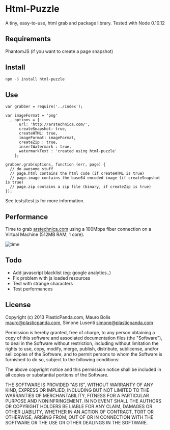 Html-Puzzle
======

A tiny, easy-to-use, html grab and package library.
Tested with Node 0.10.12

## Requirements ##
PhantomJS (if you want to create a page snapshot)

## Install ##

```bash
npm -S install html-puzzle
```


## Use ##

```nodejs
var grabber = require('../index');

var imageFormat = 'png'
  , options = {
      url: 'http://arstechnica.com/',
      createSnapshot: true,
      createHTML: true,
      imageFormat: imageFormat,
      createZip : true,
      insertWatermark : true,
      watermarkText : 'created using html-puzzle'
    };

grabber.grab(options, function (err, page) {
  // do awesome stuff
  // page.html contains the html code (if createHTML is true)
  // page.image contains the base64 encoded image (if createSnapshot is true)
  // page.zip contains a zip file (binary, if createZip is true)
});

```
See tests/test.js for more information.

## Performance ##

Time to grab [arstechnica.com](http://www.arstechnica.com) using a 100Mbps fiber connection on a Virtual Machine (512MB RAM, 1 core).

![time](https://raw.github.com/plasticpanda/html-puzzle/master/tests/time.png)


## Todo ##

* Add javascript blacklist (eg: google analytics..)
* Fix problem with js loaded resources
* Test with strange characters
* Test performances

## License ##

Copyright (c) 2013 PlasticPanda.com, Mauro Bolis <mauro@plasticpanda.com>, Simone Lusenti <simone@plasticpanda.com>

Permission is hereby granted, free of charge, to any person obtaining a copy
of this software and associated documentation files (the "Software"), to deal
in the Software without restriction, including without limitation the rights
to use, copy, modify, merge, publish, distribute, sublicense, and/or sell
copies of the Software, and to permit persons to whom the Software is
furnished to do so, subject to the following conditions:

The above copyright notice and this permission notice shall be included in all
copies or substantial portions of the Software.

THE SOFTWARE IS PROVIDED "AS IS", WITHOUT WARRANTY OF ANY KIND, EXPRESS OR
IMPLIED, INCLUDING BUT NOT LIMITED TO THE WARRANTIES OF MERCHANTABILITY,
FITNESS FOR A PARTICULAR PURPOSE AND NONINFRINGEMENT. IN NO EVENT SHALL THE
AUTHORS OR COPYRIGHT HOLDERS BE LIABLE FOR ANY CLAIM, DAMAGES OR OTHER
LIABILITY, WHETHER IN AN ACTION OF CONTRACT, TORT OR OTHERWISE, ARISING FROM,
OUT OF OR IN CONNECTION WITH THE SOFTWARE OR THE USE OR OTHER DEALINGS IN THE
SOFTWARE.